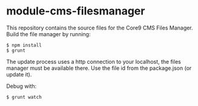 module-cms-filesmanager
=======================

This repository contains the source files for the Core9 CMS Files Manager.
Build the file manager by running:

    $ npm install
    $ grunt
  
The update process uses a http connection to your localhost, the files manager must be available there. 
Use the file id from the package.json (or update it).

Debug with:

    $ grunt watch



